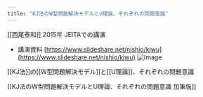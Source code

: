 ```yaml
---
title: "KJ法のW型問題解決モデルとU理論、それぞれの問題意識"
---
```


[[西尾泰和]] 2015年 JEITAでの講演
- 講演資料 [https://www.slideshare.net/nishio/kjwu](https://www.slideshare.net/nishio/kjwu)
![image](https://gyazo.com/cecc69710af8d6501d2c3f8a8543bca9/thumb/1000)

[[KJ法]]の[[W型問題解決モデル]]と[[U理論]]、それぞれの問題意識

[[KJ法のW型問題解決モデルとU理論、それぞれの問題意識 加筆版]]
